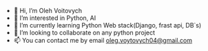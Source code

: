 - 👋 Hi, I’m Oleh Voitovych
- 👀 I’m interested in Python, AI
- 🌱 I’m currently learning Python Web stack(Django, frast api, DB`s)
- 💞️ I’m looking to collaborate on any python project
- 📫 You can contact me by email oleg.voytovych04@gmail.com

<!---
OlehVoitovych/OlehVoitovych is a ✨ special ✨ repository because its `README.md` (this file) appears on your GitHub profile.
You can click the Preview link to take a look at your changes.
--->
